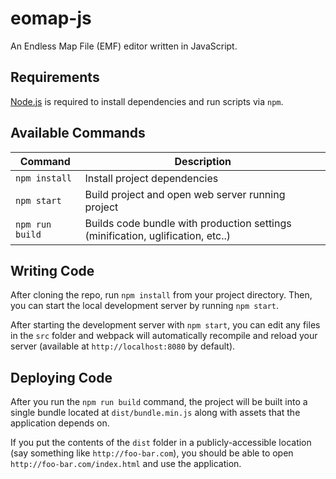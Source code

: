 # eomap-js

An Endless Map File (EMF) editor written in JavaScript.

## Requirements

[Node.js](https://nodejs.org) is required to install dependencies and run scripts via `npm`.

## Available Commands

| Command         | Description                                                                     |
| --------------- | ------------------------------------------------------------------------------- |
| `npm install`   | Install project dependencies                                                    |
| `npm start`     | Build project and open web server running project                               |
| `npm run build` | Builds code bundle with production settings (minification, uglification, etc..) |

## Writing Code

After cloning the repo, run `npm install` from your project directory. Then, you can start the local development server by running `npm start`.

After starting the development server with `npm start`, you can edit any files in the `src` folder and webpack will automatically recompile and reload your server (available at `http://localhost:8080` by default).

## Deploying Code

After you run the `npm run build` command, the project will be built into a single bundle located at `dist/bundle.min.js` along with assets that the application depends on.

If you put the contents of the `dist` folder in a publicly-accessible location (say something like `http://foo-bar.com`), you should be able to open `http://foo-bar.com/index.html` and use the application.
